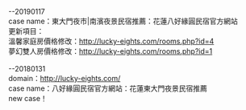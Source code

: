 --20190117<br>
case name：東大門夜市|南濱夜景民宿推薦：花蓮八好緣圓民宿官方網站<br>
更新項目：<br>
溫馨家庭房價格修改：http://lucky-eights.com/rooms.php?id=4<br>
夢幻雙人房價格修改：http://lucky-eights.com/rooms.php?id=1<br>
<br>
--20180131<br>
domain：http://lucky-eights.com/<br>
case name：八好緣圓民宿官方網站：花蓮東大門夜景民宿推薦<br>
new case！<br>

